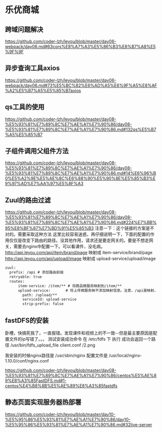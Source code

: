 # 乐优商城

## 跨域问题解决

https://github.com/coder-lzh/leyou/blob/master/day06-webpack/day06.md#63cors%E8%A7%A3%E5%86%B3%E8%B7%A8%E5%9F%9F

## 异步查询工具axios
https://github.com/coder-lzh/leyou/blob/master/day06-webpack/day06.md#73%E5%BC%82%E6%AD%A5%E6%9F%A5%E8%AF%A2%E5%B7%A5%E5%85%B7axios

## qs工具的使用
https://github.com/coder-lzh/leyou/blob/master/day08-%E5%93%81%E7%89%8C%E7%AE%A1%E7%90%86/day08-%E5%93%81%E7%89%8C%E7%AE%A1%E7%90%86.md#132qs%E5%B7%A5%E5%85%B7

## 子组件调用父组件方法
https://github.com/coder-lzh/leyou/blob/master/day08-%E5%93%81%E7%89%8C%E7%AE%A1%E7%90%86/day08-%E5%93%81%E7%89%8C%E7%AE%A1%E7%90%86.md#14%E6%96%B0%E5%A2%9E%E5%AE%8C%E6%88%90%E5%90%8E%E5%85%B3%E9%97%AD%E7%AA%97%E5%8F%A3

## Zuul的路由过滤
https://github.com/coder-lzh/leyou/blob/master/day08-%E5%93%81%E7%89%8C%E7%AE%A1%E7%90%86/day08-%E5%93%81%E7%89%8C%E7%AE%A1%E7%90%86.md#224%E7%BB%95%E8%BF%87%E7%BD%91%E5%85%B3
注意一下：这个链接的方案是不对的。需要采取这种方法
这里比较容易迷惑，再仔细说明一下，下面的配置的作用仅仅是改变下路由的路径。没其他作用，请求还是要走网关的。要是不想走网关，需要去nginx中配置一下。可以看课件，没毛病。
http://api.leyou.com/api/item/brand/page   映射成   item-service/brand/page  
http://api.leyou.com/api/upload/image      映射成   upload-service/upload/image   
```html
zuul:
  prefix: /api # 添加路由前缀
  retryable: true
  routes:
      item-service: /item/** # 将商品微服务映射到/item/**
      upload-service:       # 将上传微服务映不添加映射信息。注意，/api是映射，同样upload也是映射
        path: /upload/**
        serviceId: upload-service
        strip-prefix: false
```
## fastDFS的安装
卧槽，快搞死我了，一直报错。发现课件和视频上的不一致--但是最主要原因是配置文件的ip写错了。。。
测试安装成功命令 在 /etc/fdfs 下 执行  成功会返回一个路径
/usr/bin/fdfs_upload_file  client.conf /2.png

我安装的时候nginx路径是 /usr/sbin/nginx   配置文件是 /usr/local/nginx-1.10.0/conf/nginx.conf

https://github.com/coder-lzh/leyou/blob/master/day08-%E5%93%81%E7%89%8C%E7%AE%A1%E7%90%86/centos%E5%AE%89%E8%A3%85FastDFS.md#1-centos%E4%B8%8B%E5%AE%89%E8%A3%85fastdfs

## 静态页面实现服务器热部署
https://github.com/coder-lzh/leyou/blob/master/day10-%E5%95%86%E5%93%81%E7%AE%A1%E7%90%86/day10-%E5%95%86%E5%93%81%E7%AE%A1%E7%90%86.md#32live-server
